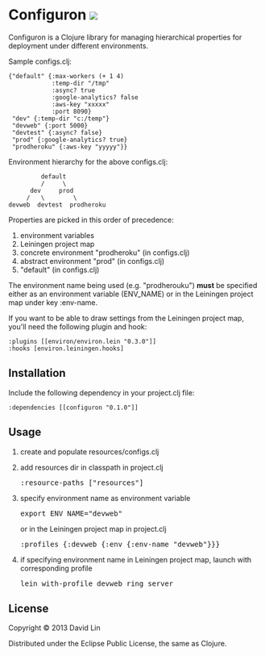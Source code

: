 # Configuron <a href="http://travis-ci.org/#!/davidwclin/configuron/builds"><img src="https://secure.travis-ci.org/davidwclin/configuron.png" /></a>

Configuron is a Clojure library for managing hierarchical properties for deployment under different environments.

Sample configs.clj:

	{"default" {:max-workers (+ 1 4)
	            :temp-dir "/tmp"
	            :async? true
	            :google-analytics? false
	            :aws-key "xxxxx"
	            :port 8090}
	 "dev" {:temp-dir "c:/temp"}
	 "devweb" {:port 5000}
	 "devtest" {:async? false}
	 "prod" {:google-analytics? true}
	 "prodheroku" {:aws-key "yyyyy"}}
	 
Environment hierarchy for the above configs.clj:

	         default
	         /     \
	      dev     prod
	     /   \        \
	devweb  devtest  prodheroku

Properties are picked in this order of precedence:

1. environment variables
2. Leiningen project map
3. concrete environment "prodheroku" (in configs.clj)
4. abstract environment "prod" (in configs.clj)
5. "default" (in configs.clj)

The environment name being used (e.g. "prodherouku") <b>must</b> be specified either as an environment variable (ENV_NAME) or in the Leiningen project map under key :env-name.

If you want to be able to draw settings from the Leiningen project map, you'll need the following plugin and hook:

	:plugins [[environ/environ.lein "0.3.0"]]
	:hooks [environ.leiningen.hooks]

## Installation

Include the following dependency in your project.clj file:

	:dependencies [[configuron "0.1.0"]]

## Usage

1. create and populate resources/configs.clj
2. add resources dir in classpath in project.clj

	<pre>:resource-paths ["resources"]</pre>
3. specify environment name as environment variable

	<pre>export ENV_NAME="devweb"</pre>
	or in the Leiningen project map in project.clj
	
	<pre>:profiles {:devweb {:env {:env-name "devweb"}}}</pre>
4. if specifying environment name in Leiningen project map, launch with corresponding profile

	<pre>lein with-profile devweb ring server</pre>

## License

Copyright © 2013 David Lin

Distributed under the Eclipse Public License, the same as Clojure.

